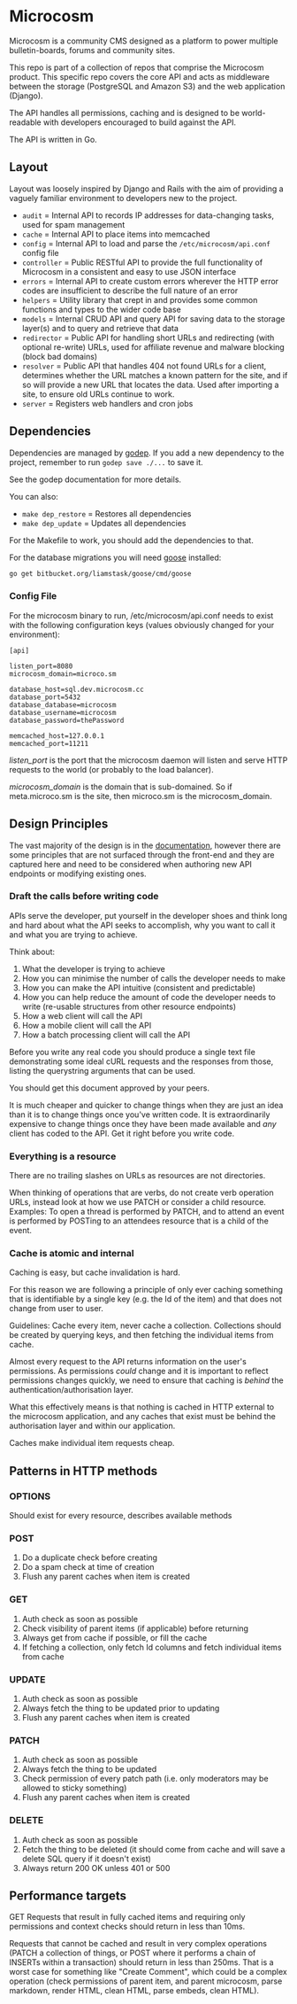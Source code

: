 # Microcosm

Microcosm is a community CMS designed as a platform to power multiple bulletin-boards, forums and community sites.

This repo is part of a collection of repos that comprise the Microcosm product. This specific repo covers the core API and acts as middleware between the storage (PostgreSQL and Amazon S3) and the web application (Django).

The API handles all permissions, caching and is designed to be world-readable with developers encouraged to build against the API.

The API is written in Go.

## Layout

Layout was loosely inspired by Django and Rails with the aim of providing a vaguely familiar environment to developers new to the project.

* `audit` = Internal API to records IP addresses for data-changing tasks, used for spam management
* `cache` = Internal API to place items into memcached
* `config` = Internal API to load and parse the `/etc/microcosm/api.conf` config file
* `controller` = Public RESTful API to provide the full functionality of Microcosm in a consistent and easy to use JSON interface
* `errors` = Internal API to create custom errors wherever the HTTP error codes are insufficient to describe the full nature of an error
* `helpers` = Utility library that crept in and provides some common functions and types to the wider code base
* `models` = Internal CRUD API and query API for saving data to the storage layer(s) and to query and retrieve that data
* `redirector` = Public API for handling short URLs and redirecting (with optional re-write) URLs, used for affiliate revenue and malware blocking (block bad domains)
* `resolver` = Public API that handles 404 not found URLs for a client, determines whether the URL matches a known pattern for the site, and if so will provide a new URL that locates the data. Used after importing a site, to ensure old URLs continue to work.
* `server` = Registers web handlers and cron jobs

## Dependencies

Dependencies are managed by [godep](https://github.com/tools/godep). If you add a new dependency to the project, remember to run `godep save ./...` to save it.

See the godep documentation for more details.

You can also:

* `make dep_restore` = Restores all dependencies
* `make dep_update` = Updates all dependencies

For the Makefile to work, you should add the dependencies to that.

For the database migrations you will need [goose](https://bitbucket.org/liamstask/goose) installed:

```bash
go get bitbucket.org/liamstask/goose/cmd/goose
```

### Config File

For the microcosm binary to run, /etc/microcosm/api.conf needs to exist with the following configuration keys (values obviously changed for your environment):

```
[api]

listen_port=8080
microcosm_domain=microco.sm

database_host=sql.dev.microcosm.cc
database_port=5432
database_database=microcosm
database_username=microcosm
database_password=thePassword

memcached_host=127.0.0.1
memcached_port=11211
```

*listen_port* is the port that the microcosm daemon will listen and serve HTTP requests to the world (or probably to the load balancer).

*microcosm_domain* is the domain that is sub-domained. So if meta.microco.sm is the site, then microco.sm is the microcosm_domain.

## Design Principles

The vast majority of the design is in the [documentation](http://microcosm-cc.github.io/), however there are some principles that are not surfaced through the front-end and they are captured here and need to be considered when authoring new API endpoints or modifying existing ones.

### Draft the calls before writing code

APIs serve the developer, put yourself in the developer shoes and think long and hard about what the API seeks to accomplish, why you want to call it and what you are trying to achieve.

Think about:

1. What the developer is trying to achieve
1. How you can minimise the number of calls the developer needs to make
1. How you can make the API intuitive (consistent and predictable)
1. How you can help reduce the amount of code the developer needs to write (re-usable structures from other resource endpoints)
1. How a web client will call the API
1. How a mobile client will call the API
1. How a batch processing client will call the API

Before you write any real code you should produce a single text file demonstrating some ideal cURL requests and the responses from those, listing the querystring arguments that can be used.

You should get this document approved by your peers.

It is much cheaper and quicker to change things when they are just an idea than it is to change things once you've written code. It is extraordinarily expensive to change things once they have been made available and *any* client has coded to the API. Get it right before you write code.

### Everything is a resource

There are no trailing slashes on URLs as resources are not directories.

When thinking of operations that are verbs, do not create verb operation URLs, instead look at how we use PATCH or consider a child resource. Examples: To open a thread is performed by PATCH, and to attend an event is performed by POSTing to an attendees resource that is a child of the event.

### Cache is atomic and internal

Caching is easy, but cache invalidation is hard.

For this reason we are following a principle of only ever caching something that is identifiable by a single key (e.g. the Id of the item) and that does not change from user to user.

Guidelines: Cache every item, never cache a collection. Collections should be created by querying keys, and then fetching the individual items from cache.

Almost every request to the API returns information on the user's permissions. As permissions *could* change and it is important to reflect permissions changes quickly, we need to ensure that caching is *behind* the authentication/authorisation layer.

What this effectively means is that nothing is cached in HTTP external to the microcosm application, and any caches that exist must be behind the authorisation layer and within our application.

Caches make individual item requests cheap.

## Patterns in HTTP methods

### OPTIONS

Should exist for every resource, describes available methods

### POST

1. Do a duplicate check before creating
1. Do a spam check at time of creation
1. Flush any parent caches when item is created

### GET

1. Auth check as soon as possible
1. Check visibility of parent items (if applicable) before returning
1. Always get from cache if possible, or fill the cache
1. If fetching a collection, only fetch Id columns and fetch individual items from cache

### UPDATE

1. Auth check as soon as possible
1. Always fetch the thing to be updated prior to updating
1. Flush any parent caches when item is created

### PATCH

1. Auth check as soon as possible
1. Always fetch the thing to be updated
1. Check permission of every patch path (i.e. only moderators may be allowed to sticky something)
1. Flush any parent caches when item is created

### DELETE

1. Auth check as soon as possible
1. Fetch the thing to be deleted (it should come from cache and will save a delete SQL query if it doesn't exist)
1. Always return 200 OK unless 401 or 500

## Performance targets

GET Requests that result in fully cached items and requiring only permissions and context checks should return in less than 10ms.

Requests that cannot be cached and result in very complex operations (PATCH a collection of things, or POST where it performs a chain of INSERTs within a transaction) should return in less than 250ms. That is a worst case for something like "Create Comment", which could be a complex operation (check permissions of parent item, and parent microcosm, parse markdown, render HTML, clean HTML, parse embeds, clean HTML).
